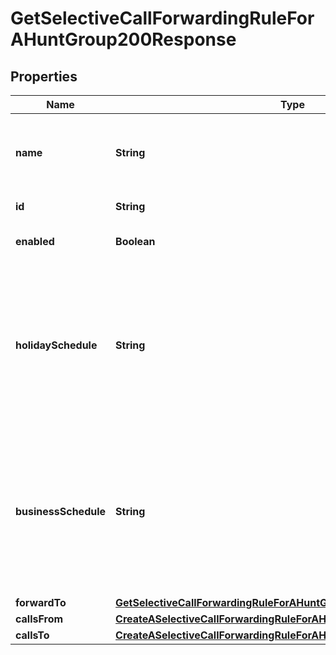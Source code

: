

# GetSelectiveCallForwardingRuleForAHuntGroup200Response


## Properties

| Name | Type | Description | Notes |
|------------ | ------------- | ------------- | -------------|
|**name** | **String** | Unique name for the selective rule in the hunt group. |  |
|**id** | **String** | Unique ID for the rule. |  |
|**enabled** | **Boolean** | Reflects if rule is enabled. |  [optional] |
|**holidaySchedule** | **String** | Name of the location&#39;s holiday schedule which determines when this selective call forwarding rule is in effect. |  [optional] |
|**businessSchedule** | **String** | Name of the location&#39;s business schedule which determines when this selective call forwarding rule is in effect. |  [optional] |
|**forwardTo** | [**GetSelectiveCallForwardingRuleForAHuntGroup200ResponseForwardTo**](GetSelectiveCallForwardingRuleForAHuntGroup200ResponseForwardTo.md) |  |  [optional] |
|**callsFrom** | [**CreateASelectiveCallForwardingRuleForAHuntGroupRequestCallsFrom**](CreateASelectiveCallForwardingRuleForAHuntGroupRequestCallsFrom.md) |  |  |
|**callsTo** | [**CreateASelectiveCallForwardingRuleForAHuntGroupRequestCallsTo**](CreateASelectiveCallForwardingRuleForAHuntGroupRequestCallsTo.md) |  |  |



